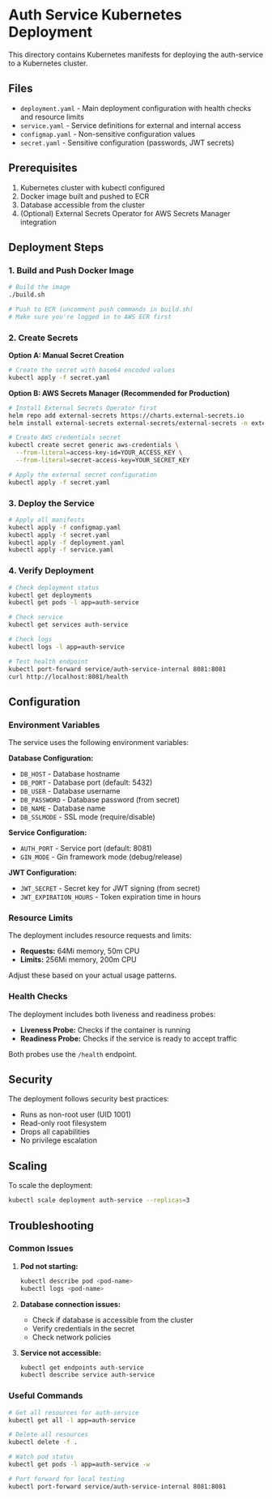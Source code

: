 # Auth Service Kubernetes Deployment

This directory contains Kubernetes manifests for deploying the auth-service to a Kubernetes cluster.

## Files

- `deployment.yaml` - Main deployment configuration with health checks and resource limits
- `service.yaml` - Service definitions for external and internal access
- `configmap.yaml` - Non-sensitive configuration values
- `secret.yaml` - Sensitive configuration (passwords, JWT secrets)

## Prerequisites

1. Kubernetes cluster with kubectl configured
2. Docker image built and pushed to ECR
3. Database accessible from the cluster
4. (Optional) External Secrets Operator for AWS Secrets Manager integration

## Deployment Steps

### 1. Build and Push Docker Image

```bash
# Build the image
./build.sh

# Push to ECR (uncomment push commands in build.sh)
# Make sure you're logged in to AWS ECR first
```

### 2. Create Secrets

**Option A: Manual Secret Creation**
```bash
# Create the secret with base64 encoded values
kubectl apply -f secret.yaml
```

**Option B: AWS Secrets Manager (Recommended for Production)**
```bash
# Install External Secrets Operator first
helm repo add external-secrets https://charts.external-secrets.io
helm install external-secrets external-secrets/external-secrets -n external-secrets-system --create-namespace

# Create AWS credentials secret
kubectl create secret generic aws-credentials \
  --from-literal=access-key-id=YOUR_ACCESS_KEY \
  --from-literal=secret-access-key=YOUR_SECRET_KEY

# Apply the external secret configuration
kubectl apply -f secret.yaml
```

### 3. Deploy the Service

```bash
# Apply all manifests
kubectl apply -f configmap.yaml
kubectl apply -f secret.yaml
kubectl apply -f deployment.yaml
kubectl apply -f service.yaml
```

### 4. Verify Deployment

```bash
# Check deployment status
kubectl get deployments
kubectl get pods -l app=auth-service

# Check service
kubectl get services auth-service

# Check logs
kubectl logs -l app=auth-service

# Test health endpoint
kubectl port-forward service/auth-service-internal 8081:8081
curl http://localhost:8081/health
```

## Configuration

### Environment Variables

The service uses the following environment variables:

**Database Configuration:**
- `DB_HOST` - Database hostname
- `DB_PORT` - Database port (default: 5432)
- `DB_USER` - Database username
- `DB_PASSWORD` - Database password (from secret)
- `DB_NAME` - Database name
- `DB_SSLMODE` - SSL mode (require/disable)

**Service Configuration:**
- `AUTH_PORT` - Service port (default: 8081)
- `GIN_MODE` - Gin framework mode (debug/release)

**JWT Configuration:**
- `JWT_SECRET` - Secret key for JWT signing (from secret)
- `JWT_EXPIRATION_HOURS` - Token expiration time in hours

### Resource Limits

The deployment includes resource requests and limits:
- **Requests:** 64Mi memory, 50m CPU
- **Limits:** 256Mi memory, 200m CPU

Adjust these based on your actual usage patterns.

### Health Checks

The deployment includes both liveness and readiness probes:
- **Liveness Probe:** Checks if the container is running
- **Readiness Probe:** Checks if the service is ready to accept traffic

Both probes use the `/health` endpoint.

## Security

The deployment follows security best practices:
- Runs as non-root user (UID 1001)
- Read-only root filesystem
- Drops all capabilities
- No privilege escalation

## Scaling

To scale the deployment:

```bash
kubectl scale deployment auth-service --replicas=3
```

## Troubleshooting

### Common Issues

1. **Pod not starting:**
   ```bash
   kubectl describe pod <pod-name>
   kubectl logs <pod-name>
   ```

2. **Database connection issues:**
   - Check if database is accessible from the cluster
   - Verify credentials in the secret
   - Check network policies

3. **Service not accessible:**
   ```bash
   kubectl get endpoints auth-service
   kubectl describe service auth-service
   ```

### Useful Commands

```bash
# Get all resources for auth-service
kubectl get all -l app=auth-service

# Delete all resources
kubectl delete -f .

# Watch pod status
kubectl get pods -l app=auth-service -w

# Port forward for local testing
kubectl port-forward service/auth-service-internal 8081:8081
```
